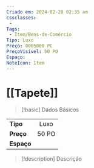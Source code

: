 ```yaml
---
Criado em: 2024-02-28 02:35 am
cssclasses:
 - 
Tags:
 - Item/Bens-de-Comércio
Tipo: Luxo
Preço: 0005000 PC
PreçoVisivel: 50 PO
Espaço: 
NoteIcon: Item
---
```

# [[Tapete]]

> [!basic] Dados Básicos
> 
|            |     |
| ---------- |:---:|
| **Tipo**   |  Luxo   |
| **Preço**  |   50 PO   |
| **Espaço** |     |
>
 
> [!description] Descrição
> 
>
